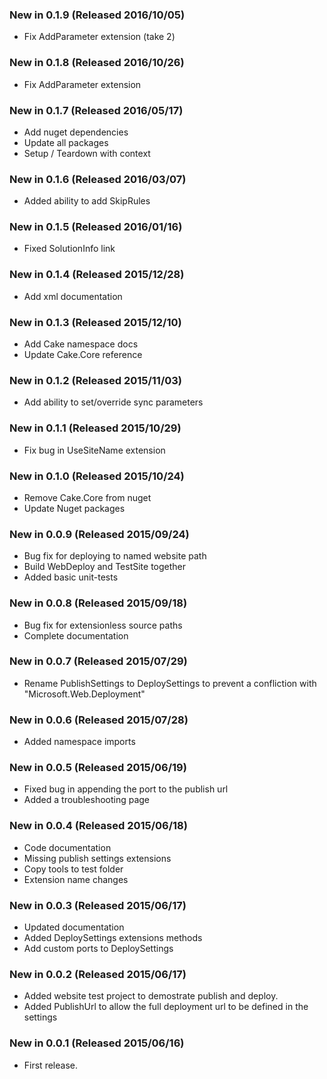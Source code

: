 ### New in 0.1.9 (Released 2016/10/05)
* Fix AddParameter extension (take 2)

### New in 0.1.8 (Released 2016/10/26)
* Fix AddParameter extension

### New in 0.1.7 (Released 2016/05/17)
* Add nuget dependencies
* Update all packages
* Setup / Teardown with context

### New in 0.1.6 (Released 2016/03/07)
* Added ability to add SkipRules

### New in 0.1.5 (Released 2016/01/16)
* Fixed SolutionInfo link

### New in 0.1.4 (Released 2015/12/28)
* Add xml documentation

### New in 0.1.3 (Released 2015/12/10)
* Add Cake namespace docs
* Update Cake.Core reference

### New in 0.1.2 (Released 2015/11/03)
* Add ability to set/override sync parameters

### New in 0.1.1 (Released 2015/10/29)
* Fix bug in UseSiteName extension

### New in 0.1.0 (Released 2015/10/24)
* Remove Cake.Core from nuget
* Update Nuget packages

### New in 0.0.9 (Released 2015/09/24)
* Bug fix for deploying to named website path
* Build WebDeploy and TestSite together
* Added basic unit-tests

### New in 0.0.8 (Released 2015/09/18)
* Bug fix for extensionless source paths
* Complete documentation

### New in 0.0.7 (Released 2015/07/29)
* Rename PublishSettings to DeploySettings to prevent a confliction with "Microsoft.Web.Deployment"

### New in 0.0.6 (Released 2015/07/28)
* Added namespace imports

### New in 0.0.5 (Released 2015/06/19)
* Fixed bug in appending the port to the publish url
* Added a troubleshooting page

### New in 0.0.4 (Released 2015/06/18)
* Code documentation
* Missing publish settings extensions
* Copy tools to test folder
* Extension name changes

### New in 0.0.3 (Released 2015/06/17)
* Updated documentation
* Added DeploySettings extensions methods
* Add custom ports to DeploySettings

### New in 0.0.2 (Released 2015/06/17)
* Added website test project to demostrate publish and deploy.
* Added PublishUrl to allow the full deployment url to be defined in the settings

### New in 0.0.1 (Released 2015/06/16)
* First release.